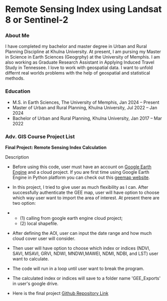 # Remote Sensing Index using Landsat 8 or Sentinel-2

### About Me
I have completed my bachelor and master degree in Urban and Rural Planning Discipline at Khulna University. At present, I am pursing my Master in Science in Earth Sciences (Geogrphy) at the University of Memphis. I am also working as Graduate Research Assistant in Applying Induced Travel Study in Tennessee. I love to work with geospatial data. I want to unfold differnt real worlds problems with the help of geospatial and statistical methods.

### Education
- M.S. in Earth Sciences, The University of Memphis, Jan 2024 – Present
- Master of Urban and Rural Planning, Khulna University, Jul 2022 – Jan 2024
- Bachelor of Urban and Rural Planning, Khulna University, Jan 2017 – Mar 2022

### Adv. GIS Course Project List
**Final Project: Remote Sensing Index Calculation**

Description
- Before using this code, user must have an account on [Google Earth Engine](https://code.earthengine.google.com/) and a cloud project. If you are first time using Google Earth Engine in Python platform you can check out this [geemap website](https://geemap.org/installation/).
  
- In this project, I tried to give user as much flexibility as I can. After successfully authenticate the GEE map, user will have option to choose which way user want to import the area of interest. At present there are two option:
- - (1) calling from google earth engine cloud project;
  - (2) local shapefile.
  
- After defining the AOI, user can input the date range and how much cloud cover user will consider.
  
- Then user will have option to choose which index or indices (NDVI, SAVI, MSAVI, GRVI, NDWI, MNDWI,MAWEI, NDMI, NDBI, and LST) user want to calculate.
  
- The code will run in a loop until user want to break the program.
  
- The calculated index or indices will save to a folder name 'GEE_Exports' in user's google drive.
  
- Here is the final project [Github Repository Link](https://github.com/luisvillalxv/Adv-GIS-project/blob/246ff7ca2339e710443fe2458a1d7b60543e4d7a/RemoteSensingIndexCalculation.ipynb)
